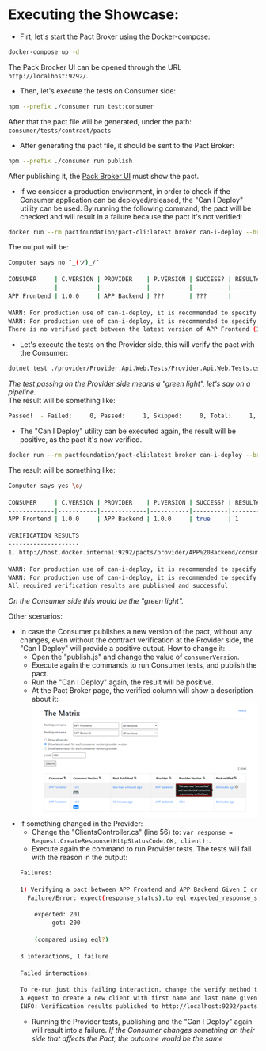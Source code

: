 
# Executing the Showcase:
- Firt, let's start the Pact Broker using the Docker-compose:
```sh
docker-compose up -d
```
The Pack Brocker UI can be opened through the URL `http://localhost:9292/`.  

- Then, let's execute the tests on Consumer side:
```sh
npm --prefix ./consumer run test:consumer
```
After that the pact file will be generated, under the path:
`consumer/tests/contract/pacts`  

- After generating the pact file, it should be sent to the Pact Broker:
```sh
npm --prefix ./consumer run publish
```
After publishing it, the [Pack Broker UI](http://localhost:9292/) must show the pact.  

- If we consider a production environment, in order to check if the Consumer application can be deployed/released, the "Can I Deploy" utility can be used. By running the following command, the pact will be checked and will result in a failure because the pact it's not verified:
```sh
docker run --rm pactfoundation/pact-cli:latest broker can-i-deploy --broker-base-url=host.docker.internal:9292 --pacticipant="APP Frontend" --latest
```

The output will be:
```sh
Computer says no ¯_(ツ)_/¯

CONSUMER     | C.VERSION | PROVIDER    | P.VERSION | SUCCESS? | RESULT#
-------------|-----------|-------------|-----------|----------|--------
APP Frontend | 1.0.0     | APP Backend | ???       | ???      |

WARN: For production use of can-i-deploy, it is recommended to specify the environment into which you are deploying. Without the environment, this result will not be reliable.
WARN: For production use of can-i-deploy, it is recommended to specify the version number (rather than latest tag or branch) of each pacticipant to avoid race conditions.
There is no verified pact between the latest version of APP Frontend (1.0.0) and the latest version of APP Backend (no such version exists)
```

- Let's execute the tests on the Provider side, this will verify the pact with the Consumer:
```sh
dotnet test ./provider/Provider.Api.Web.Tests/Provider.Api.Web.Tests.csproj
```
*The test passing on the Provider side means a "green light", let's say on a pipeline.*  
The result will be something like:
```sh
Passed!  - Failed:     0, Passed:     1, Skipped:     0, Total:     1, Duration: 12 s - Provider.Api.Web.Tests.dll (ne
```

- The "Can I Deploy" utility can be executed again, the result will be positive, as the pact it's now verified.
```sh
docker run --rm pactfoundation/pact-cli:latest broker can-i-deploy --broker-base-url=host.docker.internal:9292 --pacticipant="APP Frontend" --latest
```

The result will be something like:
```sh
Computer says yes \o/ 

CONSUMER     | C.VERSION | PROVIDER    | P.VERSION | SUCCESS? | RESULT#
-------------|-----------|-------------|-----------|----------|--------
APP Frontend | 1.0.0     | APP Backend | 1.0.0     | true     | 1

VERIFICATION RESULTS
--------------------
1. http://host.docker.internal:9292/pacts/provider/APP%20Backend/consumer/APP%20Frontend/pact-version/0856e326bcc1e280cd2fa7aa9aaa5ed41f9bb020/verification-results/200 (success)

WARN: For production use of can-i-deploy, it is recommended to specify the environment into which you are deploying. Without the environment, this result will not be reliable.
WARN: For production use of can-i-deploy, it is recommended to specify the version number (rather than latest tag or branch) of each pacticipant to avoid race conditions.
All required verification results are published and successful
```

*On the Consumer side this would be the "green light".*

Other scenarios:
- In case the Consumer publishes a new version of the pact, without any changes, even without the contract verification at the Provider side, the "Can I Deploy" will provide a positive output.
How to change it:
    - Open the "publish.js" and change the value of `consumerVersion`.
    - Execute again the commands to run Consumer tests, and publish the pact.
    - Run the "Can I Deploy" again, the result will be positive.
    - At the Pact Broker page, the verified column will show a description about it:
    ![](./PreVerfied.png)
- If something changed in the Provider:
    - Change the "ClientsController.cs" (line 56) to: `var response = Request.CreateResponse(HttpStatusCode.OK, client);`.
    - Execute again the command to run Provider tests. The tests will fail with the reason in the output:
    ```sh
    Failures:
    
    1) Verifying a pact between APP Frontend and APP Backend Given I create a new Client a equest to create a new client with First Name and Last Name with POST /clients returns a response which has status code 201
      Failure/Error: expect(response_status).to eql expected_response_status

        expected: 201
             got: 200

        (compared using eql?)

    3 interactions, 1 failure

    Failed interactions:

    To re-run just this failing interaction, change the verify method to '.Verify(description: "a equest to create a new client with First Name and Last Name", providerState: "I create a new Client")'. Please do not check in this change! # 
    A equest to create a new client with first name and last name given I create a new Client
    INFO: Verification results published to http://localhost:9292/pacts/provider/APP%20Backend/consumer/APP%20Frontend/pact-version/0856e326bcc1e280cd2fa7aa9aaa5ed41f9bb020/verification-results/203
    ```
    - Running the Provider tests, publishing and the "Can I Deploy" again will result into a failure.
    *If the Consumer changes something on their side that affects the Pact, the outcome would be the same*